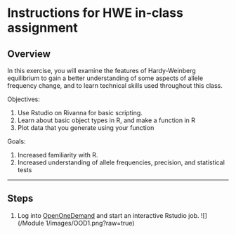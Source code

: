 # **Instructions for HWE in-class assignment**

## Overview
In this exercise, you will examine the features of Hardy-Weinberg equilibrium to gain a better understanding of some aspects of allele frequency change, and to learn technical skills used throughout this class.

Objectives:
1. Use Rstudio on Rivanna for basic scripting.
2. Learn about basic object types in R, and make a function in R
3. Plot data that you generate using your function

Goals:
1.	Increased familiarity with R.
2.	Increased understanding of allele frequencies, precision, and statistical tests
---
## Steps
1.	Log into [OpenOneDemand](https://rivanna-portal.hpc.virginia.edu/pun/sys/dashboard) and start an interactive Rstudio job. ![](/Module 1/images/OOD1.png?raw=true)
